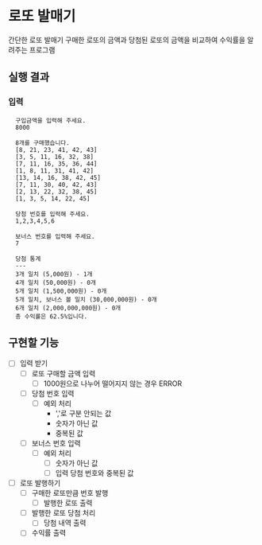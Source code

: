# 로또 발매기

간단한 로또 발매기
구매한 로또의 금액과 당첨된 로또의 금액을 비교하여 수익률을 알려주는 프로그램

## 실행 결과

### 입력 

``` plaintext
  구입금액을 입력해 주세요.
  8000

  8개를 구매했습니다.
  [8, 21, 23, 41, 42, 43] 
  [3, 5, 11, 16, 32, 38] 
  [7, 11, 16, 35, 36, 44] 
  [1, 8, 11, 31, 41, 42] 
  [13, 14, 16, 38, 42, 45] 
  [7, 11, 30, 40, 42, 43] 
  [2, 13, 22, 32, 38, 45] 
  [1, 3, 5, 14, 22, 45]

  당첨 번호를 입력해 주세요.
  1,2,3,4,5,6

  보너스 번호를 입력해 주세요.
  7

  당첨 통계
  ---
  3개 일치 (5,000원) - 1개
  4개 일치 (50,000원) - 0개
  5개 일치 (1,500,000원) - 0개
  5개 일치, 보너스 볼 일치 (30,000,000원) - 0개
  6개 일치 (2,000,000,000원) - 0개
  총 수익률은 62.5%입니다.
```

## 구현할 기능
- [ ] 입력 받기
  - [ ] 로또 구매할 금액 입력
    - [ ] 1000원으로 나누어 떨어지지 않는 경우 ERROR
  - [ ] 당첨 번호 입력
    - [ ] 예외 처리
      - ','로 구분 안되는 값
      - 숫자가 아닌 값
      - 중복된 값
  - [ ] 보너스 번호 입력
    - [ ] 예외 처리
      - [ ] 숫자가 아닌 값
      - [ ] 입력 당첨 번호와 중복된 값

- [ ] 로또 발행하기
  - [ ] 구매한 로또만큼 번호 발행
    - [ ] 발행한 로또 출력
  - [ ] 발행한 로또 당첨 처리
    - [ ] 당첨 내역 출력
  - [ ] 수익률 출력
